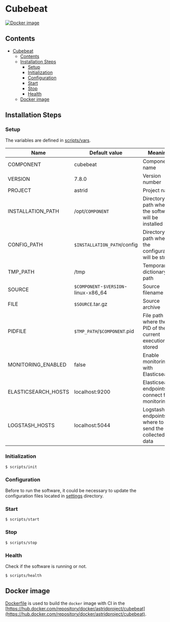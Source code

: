 # Cubebeat

[![Docker image](https://img.shields.io/docker/image-size/astridproject/cubebeat?label=image&logo=docker)](https://hub.docker.com/repository/docker/astridproject/cubebeat)

## Contents

- [Cubebeat](#cubebeat)
  - [Contents](#contents)
  - [Installation Steps](#installation-steps)
    - [Setup](#setup)
    - [Initialization](#initialization)
    - [Configuration](#configuration)
    - [Start](#start)
    - [Stop](#stop)
    - [Health](#health)
  - [Docker image](#docker-image)

## Installation Steps

### Setup

The variables are defined in [scripts/vars](scripts/vars).

Name                | Default value                        | Meaning
--------------------|--------------------------------------|--------
COMPONENT           | cubebeat                             | Component name
VERSION             | 7.8.0                                | Version number
PROJECT             | astrid                               | Project name
INSTALLATION_PATH   | /opt/`COMPONENT`                     | Directory path where the software will be installed
CONFIG_PATH         | `$INSTALLATION_PATH`/config          | Directory path where the configuration will be stored
TMP_PATH            | /tmp                                 | Temporary dictionary path
SOURCE              | `$COMPONENT`-`$VERSION`-linux-x86_64 | Source filename
FILE                | `$SOURCE`.tar.gz                     | Source archive
PIDFILE             | `$TMP_PATH`/`$COMPONENT`.pid         | File path where the PID of the current execution is stored
MONITORING_ENABLED  | false                                | Enable monitoring with Elasticsearch
ELASTICSEARCH_HOSTS | localhost:9200                       | Elasticsearch endpoints to connect for monitoring
LOGSTASH_HOSTS      | localhost:5044                       | Logstash endpoints where to send the collected data

### Initialization

```console
$ scripts/init
```

### Configuration

Before to run the software, it could be necessary to update the configuration files located in [settings](settings) directory.

### Start

```console
$ scripts/start
```

### Stop

```console
$ scripts/stop
```

### Health

Check if the software is running or not.

```console
$ scripts/health
```

## Docker image

[Dockerfile](Dockerfile) is used to build the `docker` image with CI in the [https://hub.docker.com/repository/docker/astridproject/cubebeat](https://hub.docker.com/repository/docker/astridproject/cubebeat).
